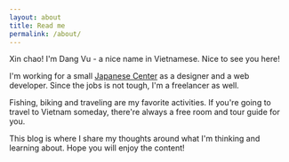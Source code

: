 ```yaml
---
layout: about
title: Read me
permalink: /about/
---
```

Xin chao! I'm Dang Vu - a nice name in Vietnamese. Nice to see you here!

I'm working for a small [Japanese Center](https://ja.mina.edu.vn) as a designer and a web developer. Since the jobs is not tough, I'm a freelancer as well.

Fishing, biking and traveling are my favorite activities. If you're going to travel to Vietnam someday, there're always a free room and tour guide for you.

This blog is where I share my thoughts around what I'm thinking and learning about. Hope you will enjoy the content!
